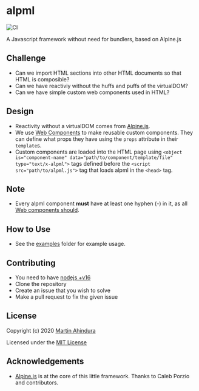 # alpml

![CI](https://github.com/sopherapps/alpml/actions/workflows/ci.yml/badge.svg)

A Javascript framework without need for bundlers, based on Alpine.js

## Challenge

- Can we import HTML sections into other HTML documents so that HTML is composible?
- Can we have reactiviy without the huffs and puffs of the virtualDOM?
- Can we have simple custom web components used in HTML?

## Design

- Reactivity without a virtualDOM comes from [Alpine.js](https://alpinejs.dev/).
- We use [Web Components](https://developer.mozilla.org/en-US/docs/Web/API/Web_components) to make reusable custom components. They can define what props they have using the `props` attribute in their `template`s.
- Custom components are loaded into the HTML page using `<object is="component-name" data="path/to/component/template/file" type="text/x-alpml">` tags defined before the `<script src="path/to/alpml.js">` tag that loads alpml in the `<head>` tag.

## Note

- Every alpml component **must** have at least one hyphen (-) in it, as all [Web components should](https://html.spec.whatwg.org/multipage/custom-elements.html#valid-custom-element-name).

## How to Use

- See the [examples](./examples/) folder for example usage.

## Contributing

- You need to have [nodejs +v16](https://nodejs.org/en/)
- Clone the repository
- Create an issue that you wish to solve
- Make a pull request to fix the given issue

## License

Copyright (c) 2020 [Martin Ahindura](https://github.com/Tinitto)

Licensed under the [MIT License](./LICENSE)

## Acknowledgements

- [Alpine.js](https://alpinejs.dev/) is at the core of this little framework. Thanks to Caleb Porzio and contributors.
